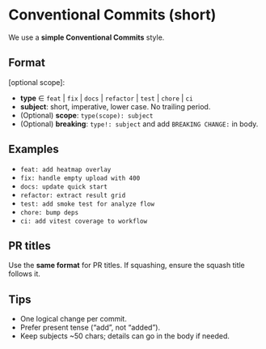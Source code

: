 # Conventional Commits (short)

We use a **simple Conventional Commits** style.

## Format

<type>[optional scope]: <description>

- **type** ∈ `feat` | `fix` | `docs` | `refactor` | `test` | `chore` | `ci`
- **subject**: short, imperative, lower case. No trailing period.
- (Optional) **scope**: `type(scope): subject`
- (Optional) **breaking**: `type!: subject` and add `BREAKING CHANGE:` in body.

## Examples

- `feat: add heatmap overlay`
- `fix: handle empty upload with 400`
- `docs: update quick start`
- `refactor: extract result grid`
- `test: add smoke test for analyze flow`
- `chore: bump deps`
- `ci: add vitest coverage to workflow`

## PR titles

Use the **same format** for PR titles. If squashing, ensure the squash title follows it.

## Tips

- One logical change per commit.
- Prefer present tense (“add”, not “added”).
- Keep subjects ~50 chars; details can go in the body if needed.
